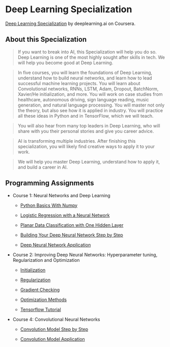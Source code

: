 # Deep Learning Specialization
[Deep Learning Specialization](https://www.coursera.org/specializations/deep-learning) by deeplearning.ai on Coursera.

## About this Specialization

> If you want to break into AI, this Specialization will help you do so. Deep Learning is one of the most highly sought after skills in tech. We will help you become good at Deep Learning.

> In five courses, you will learn the foundations of Deep Learning, understand how to build neural networks, and learn how to lead successful machine learning projects. You will learn about Convolutional networks, RNNs, LSTM, Adam, Dropout, BatchNorm, Xavier/He initialization, and more. You will work on case studies from healthcare, autonomous driving, sign language reading, music generation, and natural language processing. You will master not only the theory, but also see how it is applied in industry. You will practice all these ideas in Python and in TensorFlow, which we will teach.

> You will also hear from many top leaders in Deep Learning, who will share with you their personal stories and give you career advice.

> AI is transforming multiple industries. After finishing this specialization, you will likely find creative ways to apply it to your work.

> We will help you master Deep Learning, understand how to apply it, and build a career in AI.

## Programming Assignments

- Course 1: Neural Networks and Deep Learning

  - [Python Basics With Numpy](https://github.com/LucasBoTang/Coursera_Deep_Learning/blob/master/01Neural_Networks_and_Deep_Learning/00Python_Basics_With_Numpy.ipynb)
  
  - [Logistic Regression with a Neural Network](https://github.com/LucasBoTang/Coursera_Deep_Learning/blob/master/01Neural_Networks_and_Deep_Learning/01Logistic_Regression_with_a_Neural_Network_mindset.ipynb)
  
  - [Planar Data Classification with One Hidden Layer](https://github.com/LucasBoTang/Coursera_Deep_Learning/blob/master/01Neural_Networks_and_Deep_Learning/02Planar_Data_Classification_with_One_Hidden_Layer.ipynb)

  - [Building Your Deep Neural Network Step by Step](https://github.com/LucasBoTang/Coursera_Deep_Learning/blob/master/01Neural_Networks_and_Deep_Learning/03Building_Your_Deep_Neural_Network_Step_by_Step.ipynb)

  - [Deep Neural Network Application](https://github.com/LucasBoTang/Coursera_Deep_Learning/blob/master/01Neural_Networks_and_Deep_Learning/04Deep_Neural_Network_Application.ipynb)
  
- Course 2: Improving Deep Neural Networks: Hyperparameter tuning, Regularization and Optimization

  - [Initialization](https://github.com/LucasBoTang/Coursera_Deep_Learning/blob/master/02Improving_Deep_Neural_Networks/01Initialization.ipynb)
  
  - [Regularization](https://github.com/LucasBoTang/Coursera_Deep_Learning/blob/master/02Improving_Deep_Neural_Networks/02Regularization.ipynb)
  
  - [Gradient Checking](https://github.com/LucasBoTang/Coursera_Deep_Learning/blob/master/02Improving_Deep_Neural_Networks/03Gradient_Checking.ipynb)
  
   - [Optimization Methods](https://github.com/LucasBoTang/Coursera_Deep_Learning/blob/master/02Improving_Deep_Neural_Networks/04Optimization_Methods.ipynb)
   
   - [Tensorflow Tutorial](https://github.com/LucasBoTang/Coursera_Deep_Learning/blob/master/02Improving_Deep_Neural_Networks/05Tensorflow_Tutorial.ipynb)

- Course 4: Convolutional Neural Networks

  - [Convolution Model Step by Step](https://github.com/LucasBoTang/Coursera_Deep_Learning/blob/master/04Convolutional_Neural_Networks/01Convolution_Model_Step_by_Step.ipynb)

  - [Convolution Model Application](https://github.com/LucasBoTang/Coursera_Deep_Learning/blob/master/04Convolutional_Neural_Networks/02Convolution_Model_Application.ipynb)
